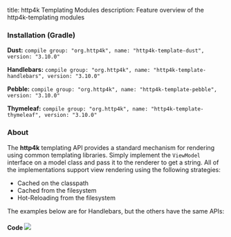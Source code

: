 title: http4k Templating Modules
description: Feature overview of the http4k-templating modules

### Installation (Gradle)
**Dust:** ```compile group: "org.http4k", name: "http4k-template-dust", version: "3.10.0"```

**Handlebars:** ```compile group: "org.http4k", name: "http4k-template-handlebars", version: "3.10.0"```

**Pebble:** ```compile group: "org.http4k", name: "http4k-template-pebble", version: "3.10.0"```

**Thymeleaf:** ```compile group: "org.http4k", name: "http4k-template-thymeleaf", version: "3.10.0"```

### About
The **http4k** templating API provides a standard mechanism for rendering using common templating libraries. Simply implement the `ViewModel` interface on a model class and pass it to the renderer to get a string. All of the implementations support view rendering using the following strategies:

* Cached on the classpath
* Cached from the filesystem
* Hot-Reloading from the filesystem

The examples below are for Handlebars, but the others have the same APIs:

#### Code  [<img class="octocat" src="/img/octocat-32.png"/>](https://github.com/http4k/http4k/blob/master/src/docs/guide/modules/templating/example.kt)

 <script src="https://gist-it.appspot.com/https://github.com/http4k/http4k/blob/master/src/docs/guide/modules/templating/example.kt"></script>
